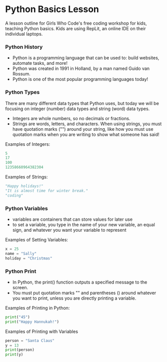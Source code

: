 # Python Basics Lesson
A lesson outline for Girls Who Code's free coding workshop for kids, teaching Python basics. Kids are using RepLit, an online IDE on their individual laptops.

### Python History
  * Python is a programming language that can be used to: build websites,  automate tasks, and more!
  * Python was created in 1991 in Holland, by a man named Guido van Rossum.
  *  Python is one of the most popular programming languages today!

### Python Types
There are many different data types that Python uses, but today we will be focusing on integer (number) data types and string (word) data types.
 * Integers are whole numbers, so no decimals or fractions.
 * Strings are words, letters, and characters. When using strings, you must have quotation marks ("") around your string, like how you must use quotation marks when
   you are writing to show what someone has said!

Examples of Integers:
```python
5
17
100
12358660964382304
```

Examples of Strings:
```python
"Happy holidays!"
"It is almost time for winter break."
"coding"
```

### Python Variables
  * variables are containers that can store values for later use
  * to set a variable, you type in the name of your new variable, an equal sign, and whatever you want your variable to represent <br>

  
Examples of Setting Variables:
```python 
x = 25
name = "Sally"
holiday = "Christmas"
```
### Python Print
  * In Python, the print() function outputs a specified message to the screen.
  * You must put quotation marks "" and parentheses () around whatever you want to print, unless you are directly printing a variable. <br>

Examples of Printing in Python:
```python
print("45")
print("Happy Hannukah!")
```

Examples of Printing with Variables
```python
person = "Santa Claus"
y = 13
print(person) 
print(y)
```
